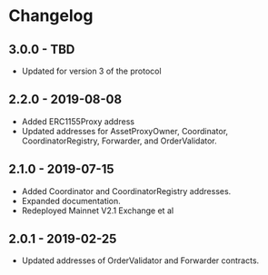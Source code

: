 # Changelog

## 3.0.0 - TBD

-   Updated for version 3 of the protocol

## 2.2.0 - 2019-08-08

-   Added ERC1155Proxy address
-   Updated addresses for AssetProxyOwner, Coordinator, CoordinatorRegistry, Forwarder, and OrderValidator.

## 2.1.0 - 2019-07-15

-   Added Coordinator and CoordinatorRegistry addresses.
-   Expanded documentation.
-   Redeployed Mainnet V2.1 Exchange et al

## 2.0.1 - 2019-02-25

-   Updated addresses of OrderValidator and Forwarder contracts.
